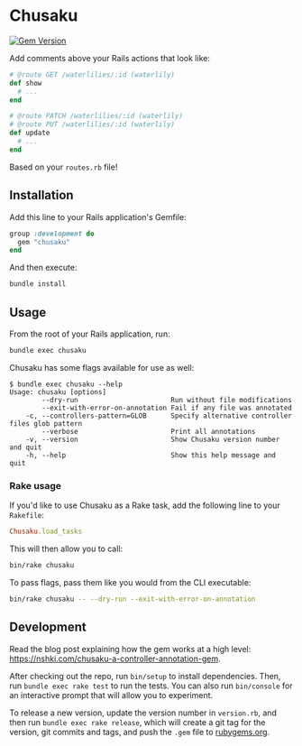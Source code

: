 # Chusaku

[![Gem Version](https://badge.fury.io/rb/chusaku.svg)](https://badge.fury.io/rb/chusaku)

Add comments above your Rails actions that look like:

```ruby
# @route GET /waterlilies/:id (waterlily)
def show
  # ...
end

# @route PATCH /waterlilies/:id (waterlily)
# @route PUT /waterlilies/:id (waterlily)
def update
  # ...
end
```

Based on your `routes.rb` file!


## Installation

Add this line to your Rails application's Gemfile:

```ruby
group :development do
  gem "chusaku"
end
```

And then execute:

```sh
bundle install
```


## Usage

From the root of your Rails application, run:

```sh
bundle exec chusaku
```

Chusaku has some flags available for use as well:

```
$ bundle exec chusaku --help
Usage: chusaku [options]
        --dry-run                       Run without file modifications
        --exit-with-error-on-annotation Fail if any file was annotated
    -c, --controllers-pattern=GLOB      Specify alternative controller files glob pattern
        --verbose                       Print all annotations
    -v, --version                       Show Chusaku version number and quit
    -h, --help                          Show this help message and quit

```

### Rake usage

If you'd like to use Chusaku as a Rake task, add the following line to your `Rakefile`:

```ruby
Chusaku.load_tasks
```

This will then allow you to call:

```sh
bin/rake chusaku
```

To pass flags, pass them like you would from the CLI executable:

```sh
bin/rake chusaku -- --dry-run --exit-with-error-on-annotation
```


## Development

Read the blog post explaining how the gem works at a high level: https://nshki.com/chusaku-a-controller-annotation-gem.

After checking out the repo, run `bin/setup` to install dependencies. Then, run `bundle exec rake test` to run the tests. You can also run `bin/console` for an interactive prompt that will allow you to experiment.

To release a new version, update the version number in `version.rb`, and then run `bundle exec rake release`, which will create a git tag for the version, git commits and tags, and push the `.gem` file to [rubygems.org](https://rubygems.org).
